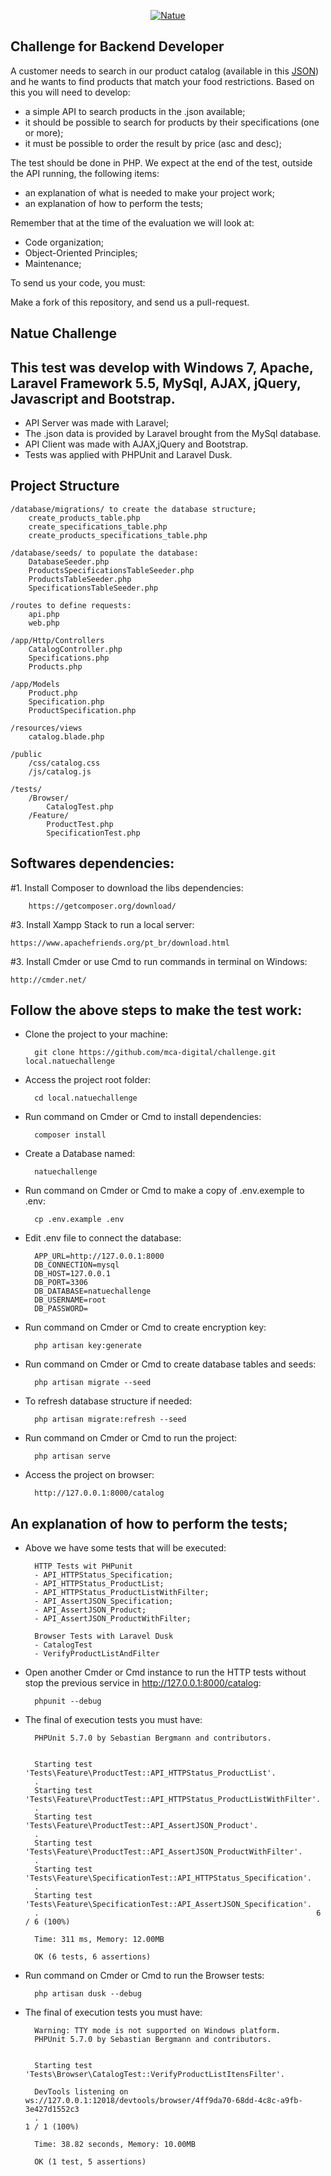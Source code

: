 <p align="center">
  <a href="https://www.natue.com.br">
      <img src="https://static.natue.com.br/images/icons/footer-logo.png" alt="Natue"/>
  </a>
</p>

## Challenge for Backend Developer

A customer needs to search in our product catalog (available in this <a href="https://github.com/natuelabs/challenge/blob/master/products.json">JSON</a>) and he wants to find products that match your food restrictions.
Based on this you will need to develop:

- a simple API to search products in the .json available;
- it should be possible to search for products by their specifications (one or more);
- it must be possible to order the result by price (asc and desc);

The test should be done in PHP. We expect at the end of the test, outside the API running, the following items:
- an explanation of what is needed to make your project work;
- an explanation of how to perform the tests;

Remember that at the time of the evaluation we will look at:
- Code organization;
- Object-Oriented Principles;
- Maintenance;

To send us your code, you must:

Make a fork of this repository, and send us a pull-request.
## # 
## Natue Challenge
## This test was develop with Windows 7, Apache, Laravel Framework 5.5, MySql, AJAX, jQuery, Javascript and Bootstrap.
- API Server was made with Laravel;
- The .json data is provided by Laravel brought from the MySql database.
- API Client was made with AJAX,jQuery and Bootstrap.
- Tests was applied with PHPUnit and Laravel Dusk.   

## Project Structure
    /database/migrations/ to create the database structure;
        create_products_table.php
        create_specifications_table.php
        create_products_specifications_table.php

    /database/seeds/ to populate the database:
        DatabaseSeeder.php
        ProductsSpecificationsTableSeeder.php
        ProductsTableSeeder.php
        SpecificationsTableSeeder.php

    /routes to define requests:
        api.php
        web.php

    /app/Http/Controllers
        CatalogController.php
        Specifications.php
        Products.php

    /app/Models
        Product.php
        Specification.php
        ProductSpecification.php
    
    /resources/views
        catalog.blade.php

    /public
        /css/catalog.css
        /js/catalog.js

    /tests/
        /Browser/
            CatalogTest.php
        /Feature/
            ProductTest.php
            SpecificationTest.php


## Softwares dependencies:
#1. Install Composer to download the libs dependencies:

        https://getcomposer.org/download/

#3. Install Xampp Stack to run a local server:

    https://www.apachefriends.org/pt_br/download.html

#3. Install Cmder or use Cmd to run commands in terminal on Windows:

    http://cmder.net/

## Follow the above steps to make the test work:

- Clone the project to your machine:

        git clone https://github.com/mca-digital/challenge.git local.natuechallenge

- Access the project root folder:

        cd local.natuechallenge

- Run command on Cmder or Cmd to install dependencies:

        composer install

- Create a Database named:

        natuechallenge

- Run command on Cmder or Cmd to make a copy of .env.exemple to .env:

        cp .env.example .env

- Edit .env file to connect the database:
        
        APP_URL=http://127.0.0.1:8000
        DB_CONNECTION=mysql
        DB_HOST=127.0.0.1    
        DB_PORT=3306        
        DB_DATABASE=natuechallenge    
        DB_USERNAME=root    
        DB_PASSWORD=    

- Run command on Cmder or Cmd to create encryption key:

        php artisan key:generate

- Run command on Cmder or Cmd to create database tables and seeds:

        php artisan migrate --seed
        
- To refresh database structure if needed:

        php artisan migrate:refresh --seed

- Run command on Cmder or Cmd to run the project:

        php artisan serve

- Access the project on browser:

        http://127.0.0.1:8000/catalog

## An explanation of how to perform the tests;

- Above we have some tests that will be executed:
    
        HTTP Tests wit PHPunit
        - API_HTTPStatus_Specification;    
        - API_HTTPStatus_ProductList;
        - API_HTTPStatus_ProductListWithFilter;
        - API_AssertJSON_Specification;
        - API_AssertJSON_Product;
        - API_AssertJSON_ProductWithFilter;

        Browser Tests with Laravel Dusk
        - CatalogTest
        - VerifyProductListAndFilter

- Open another Cmder or Cmd instance to run the HTTP tests without stop the previous service in http://127.0.0.1:8000/catalog:

        phpunit --debug

- The final of execution tests you must have:    

        PHPUnit 5.7.0 by Sebastian Bergmann and contributors.


        Starting test 'Tests\Feature\ProductTest::API_HTTPStatus_ProductList'.
        .
        Starting test 'Tests\Feature\ProductTest::API_HTTPStatus_ProductListWithFilter'.
        .
        Starting test 'Tests\Feature\ProductTest::API_AssertJSON_Product'.
        .
        Starting test 'Tests\Feature\ProductTest::API_AssertJSON_ProductWithFilter'.
        .
        Starting test 'Tests\Feature\SpecificationTest::API_HTTPStatus_Specification'.
        .
        Starting test 'Tests\Feature\SpecificationTest::API_AssertJSON_Specification'.
        .                                                              6 / 6 (100%)

        Time: 311 ms, Memory: 12.00MB

        OK (6 tests, 6 assertions)        

- Run command on Cmder or Cmd to run the Browser tests:

        php artisan dusk --debug

- The final of execution tests you must have:    

        Warning: TTY mode is not supported on Windows platform.
        PHPUnit 5.7.0 by Sebastian Bergmann and contributors.


        Starting test 'Tests\Browser\CatalogTest::VerifyProductListItensFilter'.

        DevTools listening on ws://127.0.0.1:12018/devtools/browser/4ff9da70-68dd-4c8c-a9fb-3e427d1552c3
        .                                                                   1 / 1 (100%)

        Time: 38.82 seconds, Memory: 10.00MB

        OK (1 test, 5 assertions)
